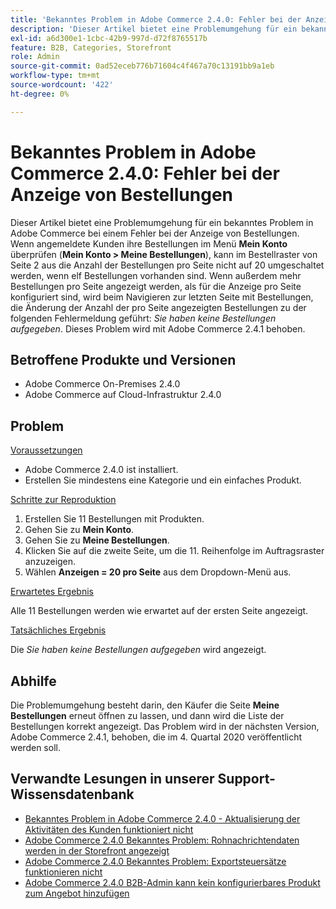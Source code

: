 ```yaml
---
title: 'Bekanntes Problem in Adobe Commerce 2.4.0: Fehler bei der Anzeige von Bestellungen'
description: 'Dieser Artikel bietet eine Problemumgehung für ein bekanntes Problem in Adobe Commerce bei einem Fehler bei der Anzeige von Bestellungen. Wenn angemeldete Kunden ihre Bestellungen im Menü **Mein Konto** überprüfen (**Mein Konto &gt; Meine Bestellungen**), kann im Bestellraster von Seite 2 aus die Anzahl der Bestellungen pro Seite nicht auf 20 umgeschaltet werden, wenn elf Bestellungen vorhanden sind. Wenn außerdem mehr Bestellungen vorhanden sind als pro Seite angezeigt werden, wird beim Navigieren zur letzten Seite mit Bestellungen, die Änderung der Anzahl der pro Seite angezeigten Bestellungen zu der Fehlermeldung: *Sie haben keine Bestellungen aufgegeben*. Dieses Problem wird mit Adobe Commerce 2.4.1 behoben.'
exl-id: a6d300e1-1cbc-42b9-997d-d72f8765517b
feature: B2B, Categories, Storefront
role: Admin
source-git-commit: 0ad52eceb776b71604c4f467a70c13191bb9a1eb
workflow-type: tm+mt
source-wordcount: '422'
ht-degree: 0%

---
```


# Bekanntes Problem in Adobe Commerce 2.4.0: Fehler bei der Anzeige von Bestellungen

Dieser Artikel bietet eine Problemumgehung für ein bekanntes Problem in Adobe Commerce bei einem Fehler bei der Anzeige von Bestellungen. Wenn angemeldete Kunden ihre Bestellungen im Menü **Mein Konto** überprüfen (**Mein Konto > Meine Bestellungen**), kann im Bestellraster von Seite 2 aus die Anzahl der Bestellungen pro Seite nicht auf 20 umgeschaltet werden, wenn elf Bestellungen vorhanden sind. Wenn außerdem mehr Bestellungen pro Seite angezeigt werden, als für die Anzeige pro Seite konfiguriert sind, wird beim Navigieren zur letzten Seite mit Bestellungen, die Änderung der Anzahl der pro Seite angezeigten Bestellungen zu der folgenden Fehlermeldung geführt: *Sie haben keine Bestellungen aufgegeben*. Dieses Problem wird mit Adobe Commerce 2.4.1 behoben.

## Betroffene Produkte und Versionen

* Adobe Commerce On-Premises 2.4.0
* Adobe Commerce auf Cloud-Infrastruktur 2.4.0

## Problem

<u>Voraussetzungen</u>

* Adobe Commerce 2.4.0 ist installiert.
* Erstellen Sie mindestens eine Kategorie und ein einfaches Produkt.

<u>Schritte zur Reproduktion</u>

1. Erstellen Sie 11 Bestellungen mit Produkten.
1. Gehen Sie zu **Mein Konto**.
1. Gehen Sie zu **Meine Bestellungen**.
1. Klicken Sie auf die zweite Seite, um die 11. Reihenfolge im Auftragsraster anzuzeigen.
1. Wählen **Anzeigen = 20 pro Seite** aus dem Dropdown-Menü aus.

<u>Erwartetes Ergebnis</u>

Alle 11 Bestellungen werden wie erwartet auf der ersten Seite angezeigt.

<u>Tatsächliches Ergebnis</u>

Die *Sie haben keine Bestellungen aufgegeben* wird angezeigt.

## Abhilfe

Die Problemumgehung besteht darin, den Käufer die Seite **Meine Bestellungen** erneut öffnen zu lassen, und dann wird die Liste der Bestellungen korrekt angezeigt. Das Problem wird in der nächsten Version, Adobe Commerce 2.4.1, behoben, die im 4. Quartal 2020 veröffentlicht werden soll.

## Verwandte Lesungen in unserer Support-Wissensdatenbank

* [Bekanntes Problem in Adobe Commerce 2.4.0 - Aktualisierung der Aktivitäten des Kunden funktioniert nicht](/help/troubleshooting/miscellaneous/magento-2-4-0-refresh-on-customer-activities-does-not-work.md)
* [Adobe Commerce 2.4.0 Bekanntes Problem: Rohnachrichtendaten werden in der Storefront angezeigt](/help/troubleshooting/storefront/magento-2-4-0-issue-storefront-raw-message-data-display.md)
* [Adobe Commerce 2.4.0 Bekanntes Problem: Exportsteuersätze funktionieren nicht](/help/troubleshooting/miscellaneous/magento-2-4-0-known-issue-export-tax-rates-does-not-work.md)
* [Adobe Commerce 2.4.0 B2B-Admin kann kein konfigurierbares Produkt zum Angebot hinzufügen](/help/troubleshooting/miscellaneous/magento-2-4-0-b2b-admin-can-t-add-configurable-product-to-quote.md)
